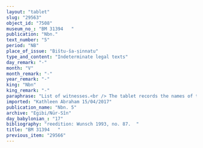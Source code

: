 ```yaml
---
layout: "tablet"
slug: "29563"
object_id: "7508"
museum_no_: "BM 31394   "
publication: "Nbn."
text_number: "5"
period: "NB"
place_of_issue: "Bištu-ša-ṣinnatu"
type_and_content: "Indeterminate legal texts"
day_remark: "-"
month: "V"
month_remark: "-"
year_remark: "-"
king: "Nbn"
king_remark: "-"
paraphrase: "List of witnesses.<br /> The tablet records the names of the witnesses before whom (<em>ina pāni&scaron;unu</em>) <strong>A </strong>&hellip; on the 18<sup>th</sup> day of Abu (V) to Bi&scaron;tu-&scaron;a-ṣinnatu &hellip; (rest lost in a lacuna) and <strong>B</strong> until the 20<sup>th</sup> day of [Abu (V)] &hellip; Rest broken off. Names of 4 witnesses and the scribe: Bēl-iddin/ Bēl-upahhir//Dābibi.<br /> &nbsp;<br /> <strong>A</strong> = Iddin-Marduk/Iqī&scaron;āya//Nūr-S&icirc;n; B = Ahu-ittab&scaron;i/Nab&ucirc;-malik"
imported: "Kathleen Abraham 15/04/2017"
publication_name: "Nbn. 5"
archive: "Egibi/Nūr-Sîn"
day_babylonian_: "17"
bibliography: "reedition: Wunsch 1993, no. 87.  "
title: "BM 31394   "
previous_item: "29566"
---
```

